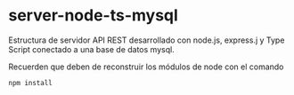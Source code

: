 # server-node-ts-mysql

Estructura de servidor API REST desarrollado con node.js, express.j y Type Script conectado a una base de datos mysql.

Recuerden que deben de reconstruir los módulos de node con el comando

```
npm install
```
